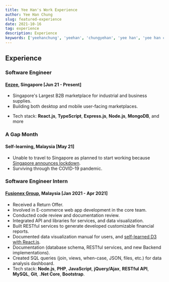 ```yaml
---
title: Yee Han's Work Experience
author: Yee Han Chung
slug: featured-experience
date: 2021-10-16
tag: experience
description: Experience
keywords: ['yeehanchung', 'yeehan', 'chungyehan', 'yee han', 'yee han chung', 'chungyeehan', 'singapore', 'malaysia']
---
```


## Experience

### Software Engineer

#### [Eezee](https://eezee.co), Singapore [Jun 21 - Present]

- Singapore's Largest B2B marketplace for industrial and business supplies.
- Building both desktop and mobile user-facing marketplaces.
<!-- - Write clean, readable and reusable codes.
- Drive front-end state-of-the-art practices and architecture.
- Mentor junior engineers, and drive technical decisions.
- Passionate about fostering a culture of learning, mentoring and sharing. -->
- Tech stack: **React.js**, **TypeScript**, **Express.js**, **Node.js**, **MongoDB**, and more

### A Gap Month

#### Self-learning, Malaysia [May 21]

- Unable to travel to Singapore as planned to start working because [Singapore announces lockdown](https://www.forbes.com/sites/siladityaray/2021/05/14/singapore-announces-lockdown-like-restrictions-as-local-covid-cases-flare-up/?sh=47ea4189200c).
- Surviving through the COVID-19 pandemic.

### Software Engineer Intern

#### [Fusionex Group](https://www.fusionexgroup.com/), Malaysia [Jan 2021 - Apr 2021]

- Received a Return Offer.
- Involved in E-commerce web app development in the core team.
- Conducted code review and documentation review.
- Integrated API and libraries for services, and data visualization.
- Built RESTful services to generate developed customizable financial reports.
- Documented data visualization manual for users, and [self-learned D3 with React.js](https://vizhub.com/cyeehan).
- Documentation (database schema, RESTful services, and new Backend implementations).
- Created SQL queries (join, views, when-case, JSON, files, etc.) for data analysis dashboard.
- Tech stack: **Node.js**, **PHP**, **JavaScript**, **jQuery/Ajax**, **RESTful API**, **MySQL**, **Git**, **.Net Core**, **Bootstrap**.
